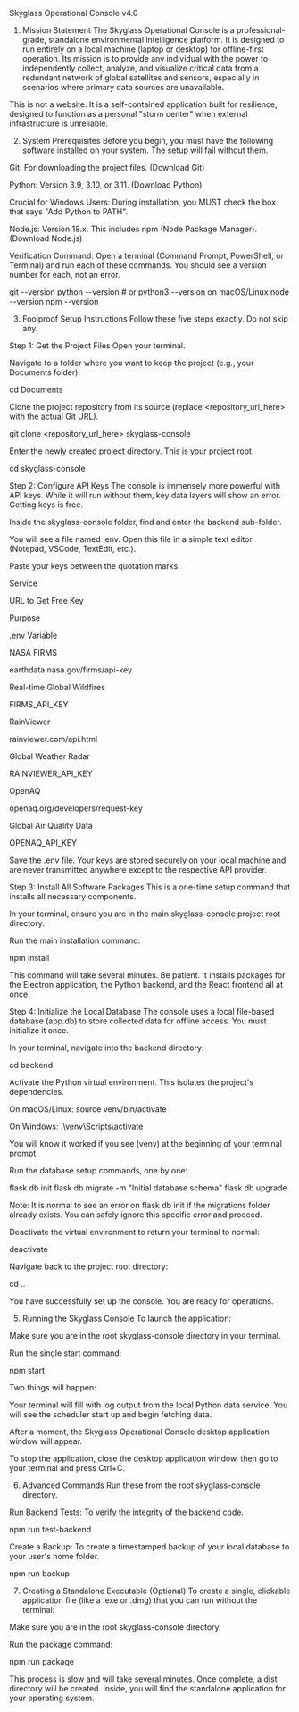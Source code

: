 Skyglass Operational Console v4.0
1. Mission Statement
The Skyglass Operational Console is a professional-grade, standalone environmental intelligence platform. It is designed to run entirely on a local machine (laptop or desktop) for offline-first operation. Its mission is to provide any individual with the power to independently collect, analyze, and visualize critical data from a redundant network of global satellites and sensors, especially in scenarios where primary data sources are unavailable.

This is not a website. It is a self-contained application built for resilience, designed to function as a personal "storm center" when external infrastructure is unreliable.

2. System Prerequisites
Before you begin, you must have the following software installed on your system. The setup will fail without them.

Git: For downloading the project files. (Download Git)

Python: Version 3.9, 3.10, or 3.11. (Download Python)

Crucial for Windows Users: During installation, you MUST check the box that says "Add Python to PATH".

Node.js: Version 18.x. This includes npm (Node Package Manager). (Download Node.js)

Verification Command: Open a terminal (Command Prompt, PowerShell, or Terminal) and run each of these commands. You should see a version number for each, not an error.

git --version
python --version  # or python3 --version on macOS/Linux
node --version
npm --version

3. Foolproof Setup Instructions
Follow these five steps exactly. Do not skip any.

Step 1: Get the Project Files
Open your terminal.

Navigate to a folder where you want to keep the project (e.g., your Documents folder).

cd Documents

Clone the project repository from its source (replace <repository_url_here> with the actual Git URL).

git clone <repository_url_here> skyglass-console

Enter the newly created project directory. This is your project root.

cd skyglass-console

Step 2: Configure API Keys
The console is immensely more powerful with API keys. While it will run without them, key data layers will show an error. Getting keys is free.

Inside the skyglass-console folder, find and enter the backend sub-folder.

You will see a file named .env. Open this file in a simple text editor (Notepad, VSCode, TextEdit, etc.).

Paste your keys between the quotation marks.

Service

URL to Get Free Key

Purpose

.env Variable

NASA FIRMS

earthdata.nasa.gov/firms/api-key

Real-time Global Wildfires

FIRMS_API_KEY

RainViewer

rainviewer.com/api.html

Global Weather Radar

RAINVIEWER_API_KEY

OpenAQ

openaq.org/developers/request-key

Global Air Quality Data

OPENAQ_API_KEY

Save the .env file. Your keys are stored securely on your local machine and are never transmitted anywhere except to the respective API provider.

Step 3: Install All Software Packages
This is a one-time setup command that installs all necessary components.

In your terminal, ensure you are in the main skyglass-console project root directory.

Run the main installation command:

npm install

This command will take several minutes. Be patient. It installs packages for the Electron application, the Python backend, and the React frontend all at once.

Step 4: Initialize the Local Database
The console uses a local file-based database (app.db) to store collected data for offline access. You must initialize it once.

In your terminal, navigate into the backend directory:

cd backend

Activate the Python virtual environment. This isolates the project's dependencies.

On macOS/Linux: source venv/bin/activate

On Windows: .\venv\Scripts\activate

You will know it worked if you see (venv) at the beginning of your terminal prompt.

Run the database setup commands, one by one:

flask db init
flask db migrate -m "Initial database schema"
flask db upgrade

Note: It is normal to see an error on flask db init if the migrations folder already exists. You can safely ignore this specific error and proceed.

Deactivate the virtual environment to return your terminal to normal:

deactivate

Navigate back to the project root directory:

cd ..

You have successfully set up the console. You are ready for operations.

5. Running the Skyglass Console
To launch the application:

Make sure you are in the root skyglass-console directory in your terminal.

Run the single start command:

npm start

Two things will happen:

Your terminal will fill with log output from the local Python data service. You will see the scheduler start up and begin fetching data.

After a moment, the Skyglass Operational Console desktop application window will appear.

To stop the application, close the desktop application window, then go to your terminal and press Ctrl+C.

6. Advanced Commands
Run these from the root skyglass-console directory.

Run Backend Tests: To verify the integrity of the backend code.

npm run test-backend

Create a Backup: To create a timestamped backup of your local database to your user's home folder.

npm run backup

7. Creating a Standalone Executable (Optional)
To create a single, clickable application file (like a .exe or .dmg) that you can run without the terminal:

Make sure you are in the root skyglass-console directory.

Run the package command:

npm run package

This process is slow and will take several minutes. Once complete, a dist directory will be created. Inside, you will find the standalone application for your operating system.
